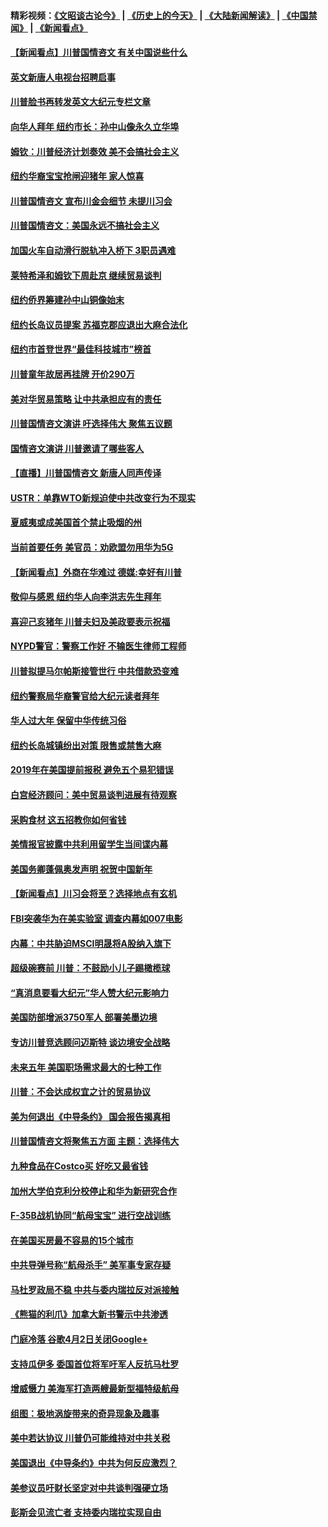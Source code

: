 #### 精彩视频：[《文昭谈古论今》](http://45.32.25.56/wenzhao) | [《历史上的今天》](http://45.32.25.56/today-in-history) | [《大陆新闻解读》](http://45.32.25.56/ntdtv-comedy) | [《中国禁闻》](http://45.32.25.56/ntdtv-news) | [《新闻看点》](http://45.32.25.56/news-insight) 

 #### [【新闻看点】川普国情咨文 有关中国说些什么](../pages/nsc412/n11028748.md?t=02062131) 

#### [英文新唐人电视台招聘启事](../pages/nsc412/n11028817.md?t=02062131) 

#### [川普脸书再转发英文大纪元专栏文章](../pages/nsc412/n11028719.md?t=02062131) 

#### [向华人拜年 纽约市长：孙中山像永久立华埠](../pages/nsc412/n11027112.md?t=02062131) 

#### [姆钦：川普经济计划奏效 美不会搞社会主义](../pages/nsc412/n11028626.md?t=02062131) 

#### [纽约华裔宝宝抢闸迎猪年 家人惊喜](../pages/nsc412/n11027120.md?t=02062131) 

#### [川普国情咨文 宣布川金会细节 未提川习会](../pages/nsc412/n11027745.md?t=02062131) 

#### [川普国情咨文：美国永远不搞社会主义](../pages/nsc412/n11027086.md?t=02062131) 

#### [加国火车自动滑行脱轨冲入桥下 3职员遇难](../pages/nsc412/n11027459.md?t=02062131) 

#### [莱特希泽和姆钦下周赴京 继续贸易谈判](../pages/nsc412/n11026983.md?t=02062131) 

#### [纽约侨界筹建孙中山铜像始末](../pages/nsc412/n11027107.md?t=02062131) 

#### [纽约长岛议员提案 苏福克郡应退出大麻合法化](../pages/nsc412/n11027300.md?t=02062131) 

#### [纽约市首登世界“最佳科技城市”榜首](../pages/nsc412/n11027125.md?t=02062131) 

#### [川普童年故居再挂牌   开价290万](../pages/nsc412/n11027287.md?t=02062131) 

#### [美对华贸易策略 让中共承担应有的责任](../pages/nsc412/n11026533.md?t=02062131) 

#### [川普国情咨文演讲 吁选择伟大 聚焦五议题](../pages/nsc412/n11026232.md?t=02062131) 

#### [国情咨文演讲 川普邀请了哪些客人](../pages/nsc412/n11027007.md?t=02062131) 

#### [【直播】川普国情咨文 新唐人同声传译](../pages/nsc412/n11024217.md?t=02062131) 

#### [USTR：单靠WTO新规迫使中共改变行为不现实](../pages/nsc412/n11026504.md?t=02062131) 

#### [夏威夷或成美国首个禁止吸烟的州](../pages/nsc412/n11026434.md?t=02062131) 

#### [当前首要任务 美官员：劝欧盟勿用华为5G](../pages/nsc412/n11026496.md?t=02062131) 

#### [【新闻看点】外商在华难过 德媒:幸好有川普](../pages/nsc412/n11026253.md?t=02062131) 

#### [敬仰与感恩 纽约华人向李洪志先生拜年](../pages/nsc412/n11022605.md?t=02062131) 

#### [喜迎己亥猪年 川普夫妇及美政要表示祝福](../pages/nsc412/n11026157.md?t=02062131) 

#### [NYPD警官：警察工作好 不输医生律师工程师](../pages/nsc412/n11025353.md?t=02062131) 

#### [川普拟提马尔帕斯接管世行 中共借款恐变难](../pages/nsc412/n11025872.md?t=02062131) 

#### [纽约警察局华裔警官给大纪元读者拜年](../pages/nsc412/n11025375.md?t=02062131) 

#### [华人过大年 保留中华传统习俗](../pages/nsc412/n11025344.md?t=02062131) 

#### [纽约长岛城镇纷出对策 限售或禁售大麻](../pages/nsc412/n11025337.md?t=02062131) 

#### [2019年在美国提前报税 避免五个易犯错误](../pages/nsc412/n11024421.md?t=02062131) 

#### [白宫经济顾问：美中贸易谈判进展有待观察](../pages/nsc412/n11024700.md?t=02062131) 

#### [采购食材 这五招教你如何省钱](../pages/nsc412/n11024437.md?t=02062131) 

#### [美情报官披露中共利用留学生当间谍内幕](../pages/nsc412/n11024449.md?t=02062131) 

#### [美国务卿蓬佩奥发声明 祝贺中国新年](../pages/nsc412/n11024590.md?t=02062131) 

#### [【新闻看点】川习会将至？选择地点有玄机](../pages/nsc412/n11024283.md?t=02062131) 

#### [FBI突袭华为在美实验室 调查内幕如007电影](../pages/nsc412/n11024318.md?t=02062131) 

#### [内幕：中共胁迫MSCI明晟将A股纳入旗下](../pages/nsc412/n11024175.md?t=02062131) 

#### [超级碗赛前 川普：不鼓励小儿子踢橄榄球](../pages/nsc412/n11023993.md?t=02062131) 

#### [“真消息要看大纪元”华人赞大纪元影响力](../pages/nsc412/n11019162.md?t=02062131) 

#### [美国防部增派3750军人 部署美墨边境](../pages/nsc412/n11023230.md?t=02062131) 

#### [专访川普竞选顾问迈斯特 谈边境安全战略](../pages/nsc412/n11022555.md?t=02062131) 

#### [未来五年 美国职场需求最大的七种工作](../pages/nsc412/n11017088.md?t=02062131) 

#### [川普：不会达成权宜之计的贸易协议](../pages/nsc412/n11022486.md?t=02062131) 

#### [美为何退出《中导条约》 国会报告揭真相](../pages/nsc412/n11022256.md?t=02062131) 

#### [川普国情咨文将聚焦五方面 主题：选择伟大](../pages/nsc412/n11021501.md?t=02062131) 

#### [九种食品在Costco买 好吃又最省钱](../pages/nsc412/n11013272.md?t=02062131) 

#### [加州大学伯克利分校停止和华为新研究合作](../pages/nsc412/n11021086.md?t=02062131) 

#### [F-35B战机协同“航母宝宝” 进行空战训练](../pages/nsc412/n11020866.md?t=02062131) 

#### [在美国买房最不容易的15个城市](../pages/nsc412/n11019708.md?t=02062131) 

#### [中共导弹号称“航母杀手” 美军事专家存疑](../pages/nsc412/n11021488.md?t=02062131) 

#### [马杜罗政局不稳 中共与委内瑞拉反对派接触](../pages/nsc412/n11020719.md?t=02062131) 

#### [《熊猫的利爪》加拿大新书警示中共渗透](../pages/nsc412/n11020739.md?t=02062131) 

#### [门庭冷落 谷歌4月2日关闭Google+](../pages/nsc412/n11020806.md?t=02062131) 

#### [支持瓜伊多 委国首位将军吁军人反抗马杜罗](../pages/nsc412/n11020776.md?t=02062131) 

#### [增威慑力 美海军打造两艘最新型福特级航母](../pages/nsc412/n11020744.md?t=02062131) 

#### [组图：极地涡旋带来的奇异现象及趣事](../pages/nsc412/n11020731.md?t=02062131) 

#### [美中若达协议 川普仍可能维持对中共关税](../pages/nsc412/n11020625.md?t=02062131) 

#### [美国退出《中导条约》中共为何反应激烈？](../pages/nsc412/n11020569.md?t=02062131) 

#### [美参议员吁财长坚定对中共谈判强硬立场](../pages/nsc412/n11020440.md?t=02062131) 

#### [彭斯会见流亡者 支持委内瑞拉实现自由](../pages/nsc412/n11020031.md?t=02062131) 

